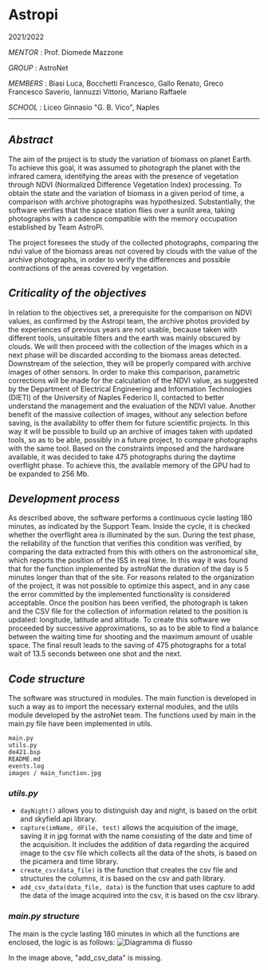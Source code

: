 # Astropi 
2021/2022

*MENTOR* : Prof. Diomede Mazzone

*GROUP* : AstroNet

*MEMBERS* :  Biasi Luca, Bocchetti Francesco, Gallo Renato, Greco Francesco Saverio, Iannuzzi Vittorio, Mariano Raffaele

*SCHOOL* :  Liceo Ginnasio "G. B. Vico", Naples 
***
## *Abstract*
The aim of the project is to study the variation of biomass on planet Earth. To achieve this goal, it was assumed to photograph the planet with the infrared camera, identifying the areas with the presence of vegetation through NDVI (Normalized Difference Vegetation Index) processing. To obtain the state and the variation of biomass in a given period of time, a comparison with archive photographs was hypothesized.
Substantially, the software verifies that the space station flies over a sunlit area, taking photographs with a cadence compatible with the memory occupation established by Team AstroPi.

The project foresees the study of the collected photographs, comparing the ndvi value of the biomass areas not covered by clouds with the value of the archive photographs, in order to verify the differences and possible contractions of the areas covered by vegetation.

## *Criticality of the objectives*

In relation to the objectives set, a prerequisite for the comparison on NDVI values, as confirmed by the Astropi team, the archive photos provided by the experiences of previous years are not usable, because taken with different tools, unsuitable filters and the earth was mainly obscured by clouds. 
We will then proceed with the collection of the images which in a next phase will be discarded according to the biomass areas detected. Downstream of the selection, they will be properly compared with archive images of other sensors. In order to make this comparison, parametric corrections will be made for the calculation of the NDVI value, as suggested by the Department of Electrical Engineering and Information Technologies (DIETI) of the University of Naples Federico II, contacted to better understand the management and the evaluation of the NDVI value. Another benefit of the massive collection of images, without any selection before saving, is the availability to offer them for future scientific projects. In this way it will be possible to build up an archive of images taken with updated tools, so as to be able, possibly in a future project, to compare photographs with the same tool. Based on the constraints imposed and the hardware available, it was decided to take 475 photographs during the daytime overflight phase.
To achieve this, the available memory of the GPU had to be expanded to 256 Mb.


## *Development process*

As described above, the software performs a continuous cycle lasting 180 minutes, as indicated by the Support Team. Inside the cycle, it is checked whether the overflight area is illuminated by the sun. During the test phase, the reliability of the function that verifies this condition was verified, by comparing the data extracted from this with others on the astronomical site, which reports the position of the ISS in real time. In this way it was found that for the function implemented by astroNat the duration of the day is 5 minutes longer than that of the site. For reasons related to the organization of the project, it was not possible to optimize this aspect, and in any case the error committed by the implemented functionality is considered acceptable. Once the position has been verified, the photograph is taken and the CSV file for the collection of information related to the position is updated: longitude, latitude and altitude. To create this software we proceeded by successive approximations, so as to be able to find a balance between the waiting time for shooting and the maximum amount of usable space. The final result leads to the saving of 475 photographs for a total wait of 13.5 seconds between one shot and the next.

## *Code structure*
The software was structured in modules. The main function is developed in such a way as to import the necessary external modules, and the utils module developed by the astroNet team.
The functions used by main in the main.py file have been implemented in utils.
```
main.py
utils.py
de421.bsp
README.md
events.log
images / main_function.jpg
```

### *utils.py*
- ` dayNight() ` allows you to distinguish day and night, is based on the orbit and skyfield.api library.
- ` capture(imName, dFile, test) ` allows the acquisition of the image, saving it in jpg format with the name consisting of the date and time of the acquisition. It includes the addition of data regarding the acquired image to the csv file which collects all the data of the shots, is based on the picamera and time library.
- ` create_csv(data_file) `  is the function that creates the csv file and structures the columns, it is based on the csv and path library.
- ` add_csv_data(data_file, data) ` is the function that uses capture to add the data of the image acquired into the csv, it is based on the csv library.


### *main.py structure*
The main is the cycle lasting 180 minutes in which all the functions are enclosed, the logic is as follows:
![Diagramma di flusso](https://user-images.githubusercontent.com/74982114/154856678-1769d868-8525-4828-91db-a0860660bd0a.jpg)

In the image above, "add_csv_data" is missing.



